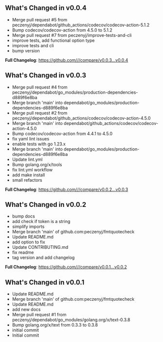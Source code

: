 ## What's Changed in v0.0.4
* Merge pull request #5 from peczenyj/dependabot/github_actions/codecov/codecov-action-5.1.2
* Bump codecov/codecov-action from 4.5.0 to 5.1.2
* Merge pull request #7 from peczenyj/improve-tests-and-cli
* improve tests, add functional option type
* improve tests and cli
* bump version

**Full Changelog**: https://github.com///compare/v0.0.3...v0.0.4

## What's Changed in v0.0.3
* Merge pull request #4 from peczenyj/dependabot/go_modules/production-dependencies-d889f6e8ba
* Merge branch 'main' into dependabot/go_modules/production-dependencies-d889f6e8ba
* Merge pull request #2 from peczenyj/dependabot/github_actions/codecov/codecov-action-4.5.0
* Merge branch 'main' into dependabot/github_actions/codecov/codecov-action-4.5.0
* Bump codecov/codecov-action from 4.4.1 to 4.5.0
* fix yaml lint issues
* enable tests with go 1.23.x
* Merge branch 'main' into dependabot/go_modules/production-dependencies-d889f6e8ba
* Update lint.yml
* Bump golang.org/x/tools
* fix lint.yml workflow
* add make install
* small refactors

**Full Changelog**: https://github.com///compare/v0.0.2...v0.0.3

## What's Changed in v0.0.2
* bump docs
* add check if token is a string
* simplify imports
* Merge branch 'main' of github.com:peczenyj/fmtquotecheck
* Update README.md
* add option to fix
* Update CONTRIBUTING.md
* fix readme
* tag version and add changelog

**Full Changelog**: https://github.com///compare/v0.0.1...v0.0.2

## What's Changed in v0.0.1
* Update README.md
* Merge branch 'main' of github.com:peczenyj/fmtquotecheck
* Update README.md
* add new docs
* Merge pull request #1 from peczenyj/dependabot/go_modules/golang.org/x/text-0.3.8
* Bump golang.org/x/text from 0.3.3 to 0.3.8
* initial commit
* Initial commit

<!-- generated by git-cliff -->

